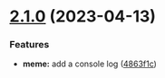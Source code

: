 # [2.1.0](https://github.com/wsuwebteam/wsuwp-plugin-workflow-test/compare/v2.0.0...v2.1.0) (2023-04-13)


### Features

* **meme:** add a console log ([4863f1c](https://github.com/wsuwebteam/wsuwp-plugin-workflow-test/commit/4863f1cca8f80d208372083928ecf8053fab73c0))
